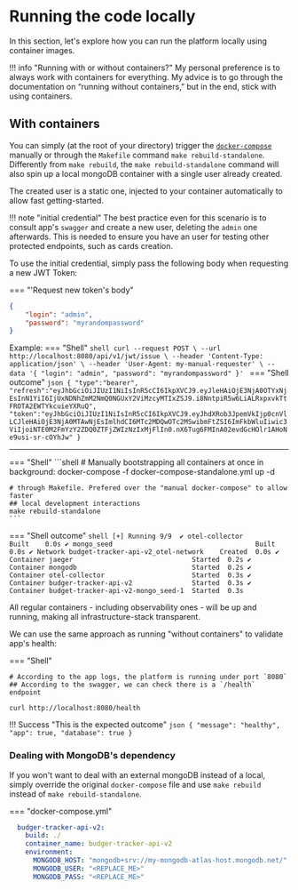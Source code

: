 # Running the code locally

In this section, let's explore how you can run the platform locally using container images.

!!! info "Running with or without containers?"
    My personal preference is to always work with containers for everything. My advice is to go through the documentation on “running without containers,” but in the end, stick with using containers.

## With containers

You can simply (at the root of your directory) trigger the [`docker-compose`](https://github.com/vsantos/budget-tracker-api-v2/blob/feat/initial_version/docker-compose-standalone.yml) manually or through the `Makefile` command `make rebuild-standalone`. Differently from `make rebuild`, the `make rebuild-standalone` command will also spin up a local mongoDB container with a single user already created.

The created user is a static one, injected to your container automatically to allow fast getting-started.

!!! note "initial credential"
    The best practice even for this scenario is to consult app's `swagger` and create a new user, deleting the `admin` one afterwards. This is needed to ensure you have an user for testing other protected endpoints, such as cards creation.

To use the initial credential, simply pass the following body when requesting a new JWT Token:

=== "'Request new token's body"
```json
{
	"login": "admin",
	"password": "myrandompassword"
}
```

Example:
=== "Shell"
    ```shell
    curl --request POST \
      --url http://localhost:8080/api/v1/jwt/issue \
      --header 'Content-Type: application/json' \
      --header 'User-Agent: my-manual-requester' \
      --data '{
        "login": "admin",
        "password": "myrandompassword"
      }'
    ```
=== "Shell outcome"
    ```json
    {
      "type":"bearer",
      "refresh":"eyJhbGciOiJIUzI1NiIsInR5cCI6IkpXVCJ9.eyJleHAiOjE3NjA0OTYxNjEsInN1YiI6IjUxNDNhZmM2NmQ0NGUxY2ViMzcyMTIxZSJ9.i8NntpiR5w6LiALRxpxvkTtFROTA2EWTYkcuieYXRuQ",
      "token":"eyJhbGciOiJIUzI1NiIsInR5cCI6IkpXVCJ9.eyJhdXRob3JpemVkIjp0cnVlLCJleHAiOjE3NjA0MTAwNjEsImlhdCI6MTc2MDQwOTc2MSwibmFtZSI6ImFkbWluIiwic3ViIjoiNTE0M2FmYzY2ZDQ0ZTFjZWIzNzIxMjFlIn0.nX6Tug6FMInA02evdGcHOlr1AHoNe9usi-sr-cOYhJw"
    }
    ```

---

=== "Shell"
    ```shell
    # Manually bootstrapping all containers at once in background:
    docker-compose -f docker-compose-standalone.yml up -d

    # through Makefile. Prefered over the "manual docker-compose" to allow faster
    ## local development interactions 
    make rebuild-standalone
    ```

=== "Shell outcome"
    ```shell
    [+] Running 9/9 
    ✔ otel-collector                                Built    0.0s
    ✔ mongo_seed                                    Built    0.0s
    ✔ Network budget-tracker-api-v2_otel-network    Created  0.0s
    ✔ Container jaeger                              Started  0.2s
    ✔ Container mongodb                             Started  0.2s
    ✔ Container otel-collector                      Started  0.3s
    ✔ Container budger-tracker-api-v2               Started  0.3s
    ✔ Container budget-tracker-api-v2-mongo_seed-1  Started  0.3s
    ```

All regular containers - including observability ones - will be up and running, making all infrastructure-stack transparent.

We can use the same approach as running "without containers" to validate app's health:

=== "Shell"
```shell
# According to the app logs, the platform is running under port `8080`
## According to the swagger, we can check there is a `/health` endpoint

curl http://localhost:8080/health
```

!!! Success "This is the expected outcome"
    ```json
    {
        "message": "healthy",
        "app": true,
        "database": true
    }
    ```

### Dealing with MongoDB's dependency

If you won't want to deal with an external mongoDB instead of a local, simply override the original `docker-compose` file and use `make rebuild` instead of `make rebuild-standalone`.

=== "docker-compose.yml"
```yaml
  budger-tracker-api-v2:
    build: ./
    container_name: budger-tracker-api-v2
    environment:
      MONGODB_HOST: "mongodb+srv://my-mongodb-atlas-host.mongodb.net/"
      MONGODB_USER: "<REPLACE_ME>"
      MONGODB_PASS: "<REPLACE_ME>"
```

<script src="https://giscus.app/client.js"
        data-repo="vsantos/budget-tracker-api-v2-discussions"
        data-repo-id="R_kgDOQApX1g"
        data-category="General"
        data-category-id="DIC_kwDOQApX1s4CwhAe"
        data-mapping="pathname"
        data-strict="0"
        data-reactions-enabled="1"
        data-emit-metadata="0"
        data-input-position="top"
        data-theme="catppuccin_frappe"
        data-lang="en"
        crossorigin="anonymous"
        async>
</script>